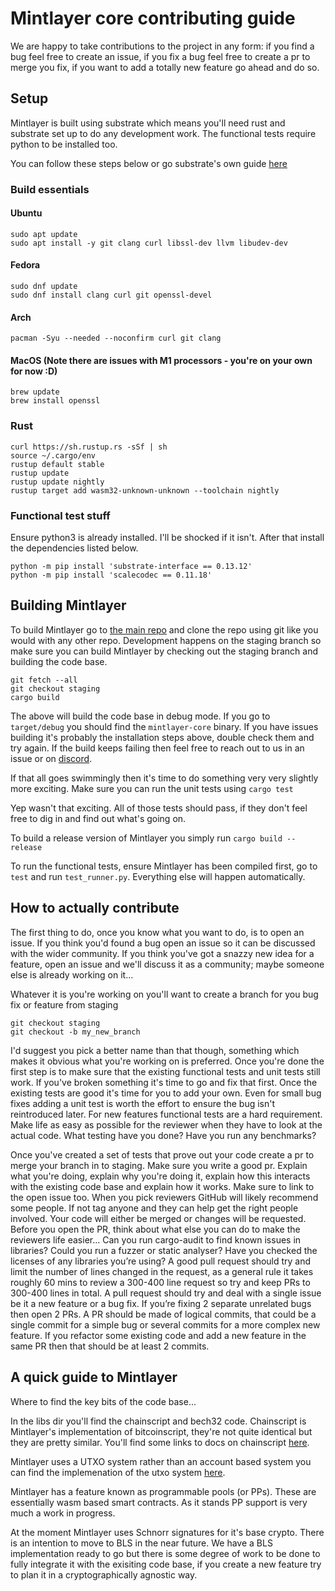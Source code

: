 # Mintlayer core contributing guide

We are happy to take contributions to the project in any form: if you find a bug feel free to create an issue, if you fix a bug feel free to create a pr to merge you fix, if you want to add a totally new feature go ahead and do so.


## Setup

Mintlayer is built using substrate which means you'll need rust and substrate set up to do any development work. The functional tests require python to be installed too.

You can follow these steps below or go substrate's own guide [here](https://docs.substrate.io/v3/getting-started/overview/)
### Build essentials

#### Ubuntu
    sudo apt update
    sudo apt install -y git clang curl libssl-dev llvm libudev-dev

#### Fedora
    sudo dnf update
    sudo dnf install clang curl git openssl-devel

#### Arch
    pacman -Syu --needed --noconfirm curl git clang
    
#### MacOS (Note there are issues with M1 processors - you're on your own for now :D)
    brew update
    brew install openssl
    

### Rust
    curl https://sh.rustup.rs -sSf | sh
    source ~/.cargo/env
    rustup default stable
    rustup update
    rustup update nightly
    rustup target add wasm32-unknown-unknown --toolchain nightly

### Functional test stuff
Ensure python3 is already installed. I'll be shocked if it isn't. After that install the dependencies listed below.

    python -m pip install 'substrate-interface == 0.13.12'
    python -m pip install 'scalecodec == 0.11.18'
    
## Building Mintlayer

To build Mintlayer go to [the main repo](https://github.com/mintlayer/core) and clone the repo using git like you would with any other repo.
Development happens on the staging branch so make sure you can build Mintlayer by checking out the staging branch and building the code base.

    git fetch --all
    git checkout staging
    cargo build
    
The above will build the code base in debug mode. If you go to `target/debug` you should find the `mintlayer-core` binary. If you have issues building it's probably 
the installation steps above, double check them and try again. If the build keeps failing then feel free to reach out to us in an issue or on [discord](https://discord.gg/XMrhvngQ8T).

If that all goes swimmingly then it's time to do something very very slightly more exciting. Make sure you can run the unit tests using `cargo test`
   
Yep wasn't that exciting. All of those tests should pass, if they don't feel free to dig in and find out what's going on.

To build a release version of Mintlayer you simply run `cargo build --release`
    
To run the functional tests, ensure Mintlayer has been compiled first, go to `test` and run `test_runner.py`. Everything else will happen automatically.

## How to actually contribute

The first thing to do, once you know what you want to do, is to open an issue. If you think you'd found a bug open an issue so it can be discussed with the wider
community. If you think you've got a snazzy new idea for a feature, open an issue and we'll discuss it as a community; maybe someone else is already working on it...

Whatever it is you're working on you'll want to create a branch for you bug fix or feature from staging
 
 
    git checkout staging
    git checkout -b my_new_branch
   
   
I'd suggest you pick a better name than that though, something which makes it obvious what you're working on is preferred. Once you're done the first step is to make
sure that the existing functional tests and unit tests still work. If you've broken something it's time to go and fix that first. Once the existing tests are good
it's time for you to add your own. Even for small bug fixes adding a unit test is worth the effort to ensure the bug isn't reintroduced later. For new features functional tests
are a hard requirement. Make life as easy as possible for the reviewer when they have to look at the actual code. What testing have you done? Have you run any benchmarks?

Once you've created a set of tests that prove out your code create a pr to merge your branch in to staging. Make sure you write a good pr. Explain what you're doing, 
explain why you're doing it, explain how this interacts with the existing code base and explain how it works. Make sure to link to the open issue too. When you pick
reviewers GitHub will likely recommend some people. If not tag anyone and they can help get the right people involved. Your code will either be merged or changes will be requested.
Before you open the PR, think about what else you can do to make the reviewers life easier… Can you run cargo-audit to find known issues in libraries? Could you run a fuzzer or static analyser? Have you checked the licenses of any libraries you’re using?
A good pull request should try and limit the number of lines changed in the request, as a general rule it takes roughly 60 mins to review a 300-400 line request so try and keep PRs to 300-400 lines in total.
A pull request should try and deal with a single issue be it a new feature or a bug fix. If you’re fixing 2 separate unrelated bugs then open 2 PRs. A PR should be made of logical commits, that could be a single commit for a simple bug or several commits for a more complex new feature. If you refactor some existing code and add a new feature in the same PR then that should be at least 2 commits.


## A quick guide to Mintlayer

Where to find the key bits of the code base...

In the libs dir you'll find the chainscript and bech32 code. Chainscript is Mintlayer's implementation of bitcoinscript, they're not quite identical but they are
pretty similar. You'll find some links to docs on chainscript [here](https://github.com/mintlayer/core/tree/master/libs/chainscript).

Mintlayer uses a UTXO system rather than an account based system you can find the implemenation of the utxo system [here](https://github.com/mintlayer/core/tree/master/pallets/utxo). 

Mintlayer has a feature known as programmable pools (or PPs). These are essentially wasm based smart contracts. As it stands PP support is very much a work in progress.

At the moment Mintlayer uses Schnorr signatures for it's base crypto. There is an intention to move to BLS in the near future. We have a BLS implementation ready to go but there is some degree of work to be done to fully integrate it with the exisiting code base, if you create a new feature try to plan it in a cryptographically agnostic way.
    











